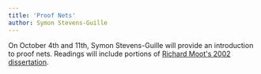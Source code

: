```yaml
---
title: 'Proof Nets'
author: Symon Stevens-Guille
---
```


On October 4th and 11th, Symon Stevens-Guille will provide an
introduction to proof nets. Readings will include portions of [Richard
Moot's 2002 dissertation][1].

[1]:
https://dspace.library.uu.nl/bitstream/handle/1874/613/full.pdf?sequence=1
"Proof Nets for Linguistic Analysis"
